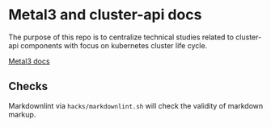 # Metal3 and cluster-api docs

The purpose of this repo is to centralize technical studies related to cluster-api components with focus on kubernetes cluster life cycle.

[Metal3 docs](metal3/README.md)

## Checks

Markdownlint via `hacks/markdownlint.sh` will check the validity of markdown
markup.

